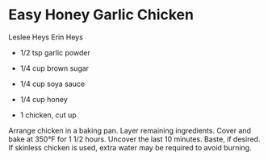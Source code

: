 # Easy Honey Garlic Chicken

Leslee Heys
Erin Heys

- 1/2 tsp garlic powder
- 1/4 cup brown sugar
- 1/4 cup soya sauce

- 1/4 cup honey
- 1 chicken, cut up

Arrange chicken in a baking pan. Layer remaining ingredients. Cover and bake at 350°F for 1 1/2 hours. Uncover the last 10 minutes. Baste, if desired. If skinless chicken is used, extra water may be required to avoid burning.